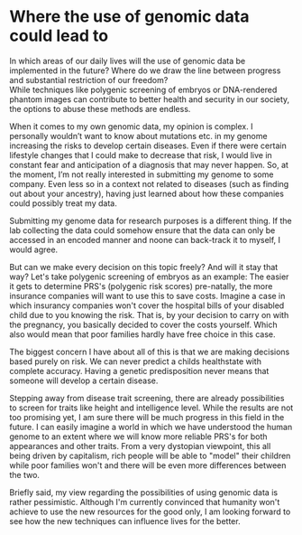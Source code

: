 # Where the use of genomic data could lead to

In which areas of our daily lives will the use of genomic data be implemented in the future? Where do we draw the line between progress and substantial restriction of our freedom? \
While techniques like polygenic screening of embryos or DNA-rendered phantom images can contribute to better health and security in our society, the options to abuse these methods are endless. 

When it comes to my own genomic data, my opinion is complex. I personally wouldn’t want to know about mutations etc. in my genome increasing the risks to develop certain diseases. Even if there were certain lifestyle changes that I could make to decrease that risk, I would live in constant fear and anticipation of a diagnosis that may never happen. So, at the moment, I’m not really interested in submitting my genome to some company. Even less so in a context not related to diseases (such as finding out about your ancestry), having just learned about how these companies could possibly treat my data. 

Submitting my genome data for research purposes is a different thing. If the lab collecting the data could somehow ensure that the data can only be accessed in an encoded manner and noone can back-track it to myself, I would agree.

But can we make every decision on this topic freely? And will it stay that way? Let's take polygenic screening of embryos as an example:
The easier it gets to determine PRS's (polygenic risk scores) pre-natally, the more insurance companies will want to use this to save costs. Imagine a case in which insurancy companies won't cover the hospital bills of your disabled child due to you knowing the risk. That is, by your decision to carry on with the pregnancy, you basically decided to cover the costs yourself. Which also would mean that poor families hardly have free choice in this case.

The biggest concern I have about all of this is that we are making decisions based purely on risk. We can never predict a childs healthstate with complete accuracy. Having a genetic predisposition never means that someone will develop a certain disease. 

Stepping away from disease trait screening, there are already possibilities to screen for traits like height and intelligence level. While the results are not too promising yet, I am sure there will be much progress in this field in the future. I can easily imagine a world in which we have understood the human genome to an extent where we will know more reliable PRS's for both appearances and other traits. 
From a very dystopian viewpoint, this all being driven by capitalism, rich people will be able to "model" their children while poor families won't and there will be even more differences between the two.

Briefly said, my view regarding the possibilities of using genomic data is rather pessimistic. Although I'm currently convinced that humanity won't achieve to use the new resources for the good only, I am looking forward to see how the new techniques can influence lives for the better.


